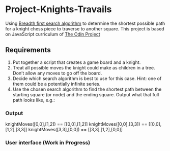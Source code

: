 # Project-Knights-Travails
Using [Breadth first search algorithm](https://www.programiz.com/dsa/graph-bfs) to determine the shortest possible path for a knight chess piece to traverse to another square.
This project is based on JavaScript curriculum of [The Odin Project](https://www.theodinproject.com/lessons/javascript-knights-travails)

## Requirements
1. Put together a script that creates a game board and a knight.
2. Treat all possible moves the knight could make as children in a tree. Don’t allow any moves to  go off the board.
3. Decide which search algorithm is best to use for this case. Hint: one of them could be a potentially infinite series.
4. Use the chosen search algorithm to find the shortest path between the starting square (or node) and the ending square. Output what that full path looks like, e.g.:

### Output
  knightMoves([0,0],[1,2]) == [[0,0],[1,2]]
  knightMoves([0,0],[3,3]) == [[0,0],[1,2],[3,3]]
  knightMoves([3,3],[0,0]) == [[3,3],[1,2],[0,0]]

### User interface (Work in Progress)



